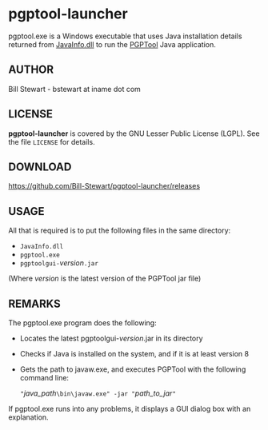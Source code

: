 # pgptool-launcher

pgptool.exe is a Windows executable that uses Java installation details returned from [JavaInfo.dll](https://github.com/Bill-Stewart/JavaInfo) to run the [PGPTool](https://pgptool.github.io/) Java application.

## AUTHOR

Bill Stewart - bstewart at iname dot com

## LICENSE

**pgptool-launcher** is covered by the GNU Lesser Public License (LGPL). See the file `LICENSE` for details.

## DOWNLOAD

https://github.com/Bill-Stewart/pgptool-launcher/releases

## USAGE

All that is required is to put the following files in the same directory:

* `JavaInfo.dll`
* `pgptool.exe`
* `pgptoolgui-`_version_`.jar`

(Where _version_ is the latest version of the PGPTool jar file)

## REMARKS

The pgptool.exe program does the following:

* Locates the latest pgptoolgui-_version_.jar in its directory
* Checks if Java is installed on the system, and if it is at least version 8
* Gets the path to javaw.exe, and executes PGPTool with the following command line:

  `"`_java_path_`\bin\javaw.exe" -jar "`_path_to_jar_`"`

If pgptool.exe runs into any problems, it displays a GUI dialog box with an explanation.
